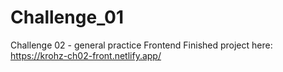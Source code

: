 # Challenge_01

Challenge 02 - general practice
Frontend
Finished project here:
https://krohz-ch02-front.netlify.app/
